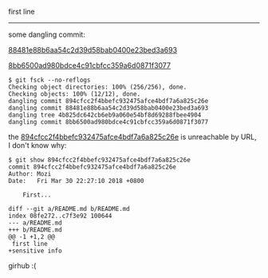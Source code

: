 first line

----

some dangling commit:

[88481e88b6aa54c2d39d58bab0400e23bed3a693](
https://github.com/pzhlkj6612/Try-GirHub-Repo-Functions/commit/88481e88b6aa54c2d39d58bab0400e23bed3a693)

[8bb6500ad980bdce4c91cbfcc359a6d0871f3077](https://github.com/pzhlkj6612/Try-GirHub-Repo-Functions/commit/8bb6500ad980bdce4c91cbfcc359a6d0871f3077)

```
$ git fsck --no-reflogs
Checking object directories: 100% (256/256), done.
Checking objects: 100% (12/12), done.
dangling commit 894cfcc2f4bbefc932475afce4bdf7a6a825c26e
dangling commit 88481e88b6aa54c2d39d58bab0400e23bed3a693
dangling tree 4b825dc642cb6eb9a060e54bf8d69288fbee4904
dangling commit 8bb6500ad980bdce4c91cbfcc359a6d0871f3077
```

the [894cfcc2f4bbefc932475afce4bdf7a6a825c26e](https://github.com/pzhlkj6612/Try-GirHub-Repo-Functions/commit/894cfcc2f4bbefc932475afce4bdf7a6a825c26e) is unreachable by URL, I don't know why:

```
$ git show 894cfcc2f4bbefc932475afce4bdf7a6a825c26e
commit 894cfcc2f4bbefc932475afce4bdf7a6a825c26e
Author: Mozi 
Date:   Fri Mar 30 22:27:10 2018 +0800

    First...

diff --git a/README.md b/README.md
index 08fe272..c7f3e92 100644
--- a/README.md
+++ b/README.md
@@ -1 +1,2 @@
 first line
+sensitive info
```

girhub :(
